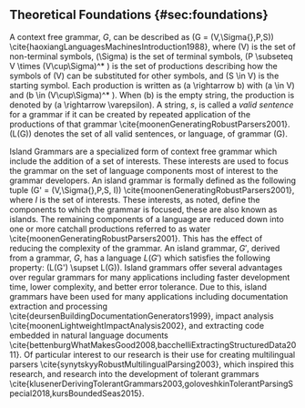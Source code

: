 ## Theoretical Foundations {#sec:foundations}

A context free grammar, $G$, can be described as \(G = (V,\Sigma{},P,S)\) \cite{haoxiangLanguagesMachinesIntroduction1988}, where \(V\) is the set of non-terminal symbols, \(\Sigma\) is the set of terminal symbols, \(P \subseteq V \times (V\cup\Sigma)^* \) is the set of productions describing how the symbols of \(V\) can be substituted for other symbols, and \(S \in V\) is the starting symbol. Each production is written as \(a \rightarrow b\) with \(a \in V\) and \(b \in (V\cup\Sigma)^* \). When \(b\) is the empty string, the production is denoted by \(a \rightarrow \varepsilon\). A string, $s$, is called a *valid sentence* for a grammar if it can be created by repeated application of the productions of that grammar \cite{moonenGeneratingRobustParsers2001}. \(L(G)\) denotes the set of all valid sentences, or language, of grammar \(G\).

Island Grammars are a specialized form of context free grammar which include the addition of a set of interests. These interests are used to focus the grammar on the set of language components most of interest to the grammar developers. An island grammar is formally defined as the following tuple \(G' = (V,\Sigma{},P,S, I)\) \cite{moonenGeneratingRobustParsers2001}, where $I$ is the set of interests. These interests, as noted, define the components to which the grammar is focused, these are also known as islands. The remaining components of a language are reduced down into one or more catchall productions referred to as water \cite{moonenGeneratingRobustParsers2001}. This has the effect of reducing the complexity of the grammar. An island grammar, $G'$, derived from a grammar, $G$, has a language $L(G')$ which satisfies the following property: \(L(G') \supset L(G)\). Island grammars offer several advantages over regular grammars for many applications including faster development time, lower complexity, and better error tolerance. Due to this, island grammars have been used for many applications including documentation extraction and processing \cite{deursenBuildingDocumentationGenerators1999}, impact analysis \cite{moonenLightweightImpactAnalysis2002}, and extracting code embedded in natural language documents \cite{bettenburgWhatMakesGood2008,bacchelliExtractingStructuredData2011}. Of particular interest to our research is their use for creating multilingual parsers \cite{synytskyyRobustMultilingualParsing2003}, which inspired this research, and research into the development of tolerant grammars \cite{klusenerDerivingTolerantGrammars2003,goloveshkinTolerantParsingSpecial2018,kursBoundedSeas2015}.
